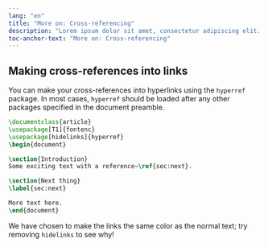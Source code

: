 ```yaml
---
lang: "en"
title: "More on: Cross-referencing"
description: "Lorem ipsum dolor sit amet, consectetur adipiscing elit. Pellentesque felis orci, faucibus eget sollicitudin vel, varius eget ipsum. Duis sed sodales leo."
toc-anchor-text: "More on: Cross-referencing"
---
```


## Making cross-references into links

You can make your cross-references into hyperlinks using the `hyperref` package.
In most cases, `hyperref` should be loaded after any other packages specified
in the document preamble.

```latex
\documentclass{article}
\usepackage[T1]{fontenc}
\usepackage[hidelinks]{hyperref}
\begin{document}

\section{Introduction}
Some exciting text with a reference~\ref{sec:next}.

\section{Next thing}
\label{sec:next}

More text here.
\end{document}
```

We have chosen to make the links the same color as the normal text; try removing
`hidelinks` to see why! 
